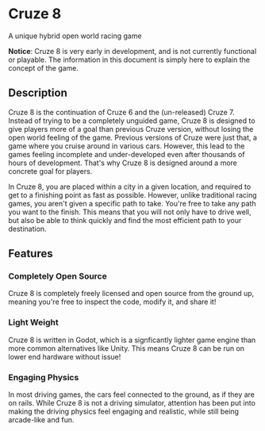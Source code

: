 # Cruze 8
A unique hybrid open world racing game

**Notice**: Cruze 8 is very early in development, and is not currently functional or playable. The information in this document is simply here to explain the concept of the game.

## Description

Cruze 8 is the continuation of Cruze 6 and the (un-released) Cruze 7. Instead of trying to be a completely unguided game, Cruze 8 is designed to give players more of a goal than previous Cruze version, without losing the open world feeling of the game. Previous versions of Cruze were just that, a game where you cruise around in various cars. However, this lead to the games feeling incomplete and under-developed even after thousands of hours of development. That's why Cruze 8 is designed around a more concrete goal for players.

In Cruze 8, you are placed within a city in a given location, and required to get to a finishing point as fast as possible. However, unlike traditional racing games, you aren't given a specific path to take. You're free to take any path you want to the finish. This means that you will not only have to drive well, but also be able to think quickly and find the most efficient path to your destination.


## Features

### Completely Open Source

Cruze 8 is completely freely licensed and open source from the ground up, meaning you're free to inspect the code, modify it, and share it!

### Light Weight

Cruze 8 is written in Godot, which is a signficantly lighter game engine than more common alternatives like Unity. This means Cruze 8 can be run on lower end hardware without issue!

### Engaging Physics

In most driving games, the cars feel connected to the ground, as if they are on rails. While Cruze 8 is not a driving simulator, attention has been put into making the driving physics feel engaging and realistic, while still being arcade-like and fun.
